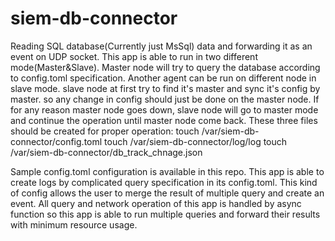 # siem-db-connector
Reading SQL database(Currently just MsSql) data and forwarding it as an event on UDP socket.
This app is able to run in two different mode(Master&Slave).
Master node will try to query the database according to config.toml specification.
Another agent can be run on different node in slave mode. slave node at first try to find it's master and sync it's config by master.
so any change in config should just be done on the master node.
If for any reason master node goes down, slave node will go to master mode and continue the operation until master node come back.
These three files should be created for proper operation:
touch /var/siem-db-connector/config.toml
touch /var/siem-db-connector/log/log
touch /var/siem-db-connector/db_track_chnage.json

Sample config.toml configuration is available in this repo.
This app is able to create logs by complicated query specification in its config.toml.
This kind of config allows the user to merge the result of multiple query and create an event.
All query and network operation of this app is handled by async function so this app is able to run multiple queries and forward their results with minimum resource usage.
